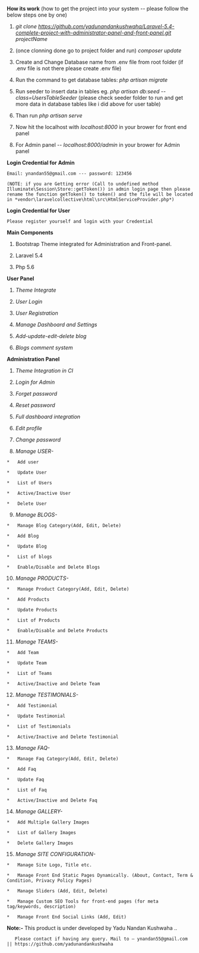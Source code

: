 
**How its work** (how to get the project into your system -- please follow the below steps one by one)

1)	 *git clone https://github.com/yadunandankushwaha/Laravel-5.4-complete-project-with-administrator-panel-and-front-panel.git projectName*

2)	(once clonning done go to project folder and run) *composer update*

3)	Create and Change Database name from .env file from root folder (if .env file is not there please create .env file)

4)	Run the command to get database tables:  *php artisan migrate*

5)	Run seeder to insert data in tables eg. *php artisan db:seed --class=UsersTableSeeder* (please check seeder folder to run and get more data in database tables like i did above for user table)

6)	Than run *php artisan serve*

7)	Now hit the localhost with *localhost:8000* in your brower for front end panel

8)	For Admin panel -- *localhost:8000/admin* in your brower for Admin panel 

**Login Credential for Admin**

	Email: ynandan55@gmail.com --- password: 123456
	
	(NOTE: if you are Getting error (Call to undefined method Illuminate\Session\Store::getToken()) in admin login page then please rename the function getToken() to token() and the file will be located in *vendor\laravelcollective\html\src\HtmlServiceProvider.php*)

**Login Credential for User**

	Please register yourself and login with your Credential
	

**Main Components**

1)	Bootstrap Theme integrated for Administration and Front-panel.

2)	Laravel 5.4

3)	Php 5.6

**User Panel**

1)	*Theme Integrate*

2)	*User Login*

3)	*User Registration*

4)	*Manage Dashboard and Settings*

5)	*Add-update-edit-delete blog*

6)	*Blogs comment system*

**Administration Panel**

1)	*Theme Integration in CI*

2)	*Login for Admin*

3)	*Forget password*

4)	*Reset password*

5)	*Full dashboard integration*

6)	*Edit profile*

7)	*Change password*

8)	 *Manage USER-* 

	* 	Add user
	
	* 	Update User
	
	*	List of Users
	
	*	Active/Inactive User
	
	*	Delete User
	
9)	  *Manage BLOGS-*

	*	Manage Blog Category(Add, Edit, Delete)
	
	*	Add Blog
	
	*	Update Blog
	
	*	List of blogs
	
	*	Enable/Disable and Delete Blogs
  
  
10)	  *Manage PRODUCTS-*

	*	Manage Product Category(Add, Edit, Delete)
	
	*	Add Products
	
	*	Update Products
	
	*	List of Products
	
	*	Enable/Disable and Delete Products


11)	  *Manage TEAMS-*

	*	Add Team
	
	*	Update Team
	
	*	List of Teams
	
	*	Active/Inactive and Delete Team
	
	
12)	  *Manage TESTIMONIALS-*

	*	Add Testimonial
	
	*	Update Testimonial
	
	*	List of Testimonials
	
	*	Active/Inactive and Delete Testimonial
	
	
13)	  *Manage FAQ-*

	*	Manage Faq Category(Add, Edit, Delete)

	*	Add Faq
	
	*	Update Faq
	
	*	List of Faq
	
	*	Active/Inactive and Delete Faq
	
	
14)	  *Manage GALLERY-*

	*	Add Multiple Gallery Images
	
	*	List of Gallery Images
	
	*	Delete Gallery Images
	
	
15)	  *Manage SITE CONFIGURATION-*

	*	Manage Site Logo, Title etc.
	
	*	Manage Front End Static Pages Dynamically. (About, Contact, Term & Condition, Privacy Policy Pages)
	
	*	Manage Sliders (Add, Edit, Delete)
	
	*	Manage Custom SEO Tools for front-end pages (for meta tag/keywords, description) 
	
	*	Manage Front End Social Links (Add, Edit)
	


**Note:-** This product is under developed by Yadu Nandan Kushwaha .. 

	   Please contact if having any query. Mail to – ynandan55@gmail.com || https://github.com/yadunandankushwaha 
	   

	
